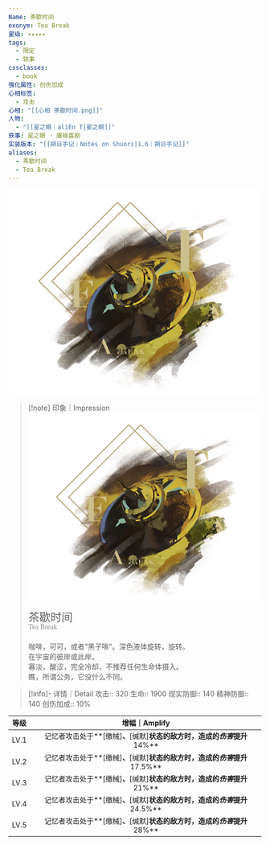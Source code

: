 ```yaml
---
Name: 茶歇时间
exonym: Tea Break
星级: ✦✦✦✦✦
tags:
  - 限定
  - 轶事
cssclasses:
  - book
强化属性: 创伤加成
心相标签:
  - 攻击
心相: "[[心相 茶歇时间.png]]"
人物:
  - "[[星之眼｜aliEn T|星之眼]]"
轶事: 星之眼 · 庸碌喜剧
实装版本: "[[朔日手记｜Notes on Shuori|1.6｜朔日手记]]"
aliases:
  - 茶歇时间
  - Tea Break
---
```

![cover](assets/茶歇时间｜Tea%20Break.assets/心相%20茶歇时间.png)

> [!note] 印象｜Impression
> ![心相 茶歇时间|inlL|300](assets/茶歇时间｜Tea%20Break.assets/心相%20茶歇时间.png)
> <p style="font-family: '家族宋', sans-serif; font-size: 22px; line-height: 0.75; text-indent: 0;">茶歇时间<br><span style="font-family: serif; font-size: 14px; color: #888888;">Tea Break</span></p>
> 
> 咖啡，可可，或者“黑子啡”。深色液体旋转，旋转。  
> 在宇宙的彼岸或此岸。  
> 寡淡，酸涩，完全冷却，不推荐任何生命体摄入。  
> 瞧，所谓公务，它没什么不同。

> [!info]- 详情｜Detail
> 攻击:: 320
> 生命:: 1900
> 现实防御:: 140
> 精神防御:: 140
> 创伤加成:: 10%

| 等级 |                        增幅｜Amplify                         |
| :--: | :----------------------------------------------------------: |
| LV.1 | 记忆者攻击处于**[缴械]**、**[缄默]**状态的敌方时，造成的*伤害*提升**14%** |
| LV.2 | 记忆者攻击处于**[缴械]**、**[缄默]**状态的敌方时，造成的*伤害*提升**17.5%** |
| LV.3 | 记忆者攻击处于**[缴械]**、**[缄默]**状态的敌方时，造成的*伤害*提升**21%** |
| LV.4 | 记忆者攻击处于**[缴械]**、**[缄默]**状态的敌方时，造成的*伤害*提升**24.5%** |
| LV.5 | 记忆者攻击处于**[缴械]**、**[缄默]**状态的敌方时，造成的*伤害*提升**28%** |
